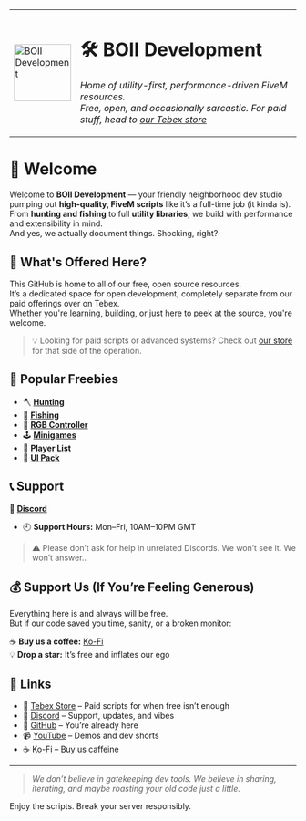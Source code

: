 <table>
  <tr>
    <td>
      <img src="https://github.com/user-attachments/assets/80e39085-50bd-4873-880e-62ce418e6d84" width="100" title="BOII Development">
    </td>
    <td>
      <h1>🛠️ BOII Development</h1>
      <p><em>Home of utility-first, performance-driven FiveM resources.<br>Free, open, and occasionally sarcastic. For paid stuff, head to <a href="https://boiidevelopment.tebex.io">our Tebex store</a></em></p>
    </td>
  </tr>
</table>

# 👋 Welcome

Welcome to **BOII Development** — your friendly neighborhood dev studio pumping out **high-quality, FiveM scripts** like it’s a full-time job (it kinda is).  
From **hunting and fishing** to full **utility libraries**, we build with performance and extensibility in mind.  
And yes, we actually document things. Shocking, right?

## 🧠 What's Offered Here?

This GitHub is home to all of our free, open source resources.  
It’s a dedicated space for open development, completely separate from our paid offerings over on Tebex.  
Whether you're learning, building, or just here to peek at the source, you're welcome.

> 💡 Looking for paid scripts or advanced systems? Check out [our store](https://boiidevelopment.tebex.io) for that side of the operation.

## 🧰 Popular Freebies

- 🪓 **[Hunting](https://github.com/boiidevelopment/boii_hunting)**
- 🎣 **[Fishing](https://github.com/boiidevelopment/boii_fishing)**
- 🎨 **[RGB Controller](https://github.com/boiidevelopment/boii_rgbcontroller)**
- 🕹️ **[Minigames](https://github.com/boiidevelopment/boii_minigames)**
- 🧰 **[Player List](https://github.com/boiidevelopment/boii_playerlist)**
- 💬 **[UI Pack](https://github.com/boiidevelopment/boii_ui)**

## 📞 Support

💬 **[Discord](https://discord.gg/MUckUyS5Kq)**
- 🕘 **Support Hours:** Mon–Fri, 10AM–10PM GMT  

> ⚠️ Please don’t ask for help in unrelated Discords. We won’t see it. We won’t answer..

## 💰 Support Us (If You’re Feeling Generous)

Everything here is and always will be free.  
But if our code saved you time, sanity, or a broken monitor:

☕ **Buy us a coffee:** [Ko-Fi](https://ko-fi.com/boiidevelopment)  
💡 **Drop a star:** It’s free and inflates our ego  

## 🔗 Links

- 🛒 [Tebex Store](https://boiidevelopment.tebex.io) – Paid scripts for when free isn’t enough  
- 💬 [Discord](https://discord.gg/MUckUyS5Kq) – Support, updates, and vibes  
- 💾 [GitHub](https://github.com/boiidevelopment) – You’re already here  
- 📹 [YouTube](https://youtube.com/boiidevelopment) – Demos and dev shorts  
- ☕ [Ko-Fi](https://ko-fi.com/boiidevelopment) – Buy us caffeine

---

> _We don’t believe in gatekeeping dev tools. We believe in sharing, iterating, and maybe roasting your old code just a little._

Enjoy the scripts. Break your server responsibly.
